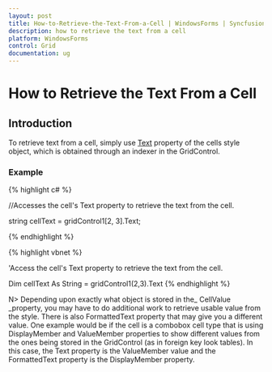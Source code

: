 ```yaml
---
layout: post
title: How-to-Retrieve-the-Text-From-a-Cell | WindowsForms | Syncfusion
description: how to retrieve the text from a cell
platform: WindowsForms
control: Grid
documentation: ug
---
```


# How to Retrieve the Text From a Cell

## Introduction

To retrieve text from a cell, simply use [Text](/windowsforms/grid/cell-style-architecture#text-and-cellvalue) property of the cells style object, which is obtained through an indexer in the GridControl.

### Example

{% highlight c# %}



//Accesses the cell's Text property to retrieve the text from the cell.

string cellText = gridControl1[2, 3].Text;

{% endhighlight  %}

{% highlight vbnet %}



'Access the cell's Text property to retrieve the text from the cell.

Dim cellText As String = gridControl1(2,3).Text
{% endhighlight  %}



N> Depending upon exactly what object is stored in the_ CellValue _property, you may have to do additional work to retrieve usable value from the style. There is also FormattedText property that may give you a different value. One example would be if the cell is a combobox cell type that is using DisplayMember and ValueMember properties to show different values from the ones being stored in the GridControl (as in foreign key look tables). In this case, the Text property is the ValueMember value and the FormattedText property is the DisplayMember property.

